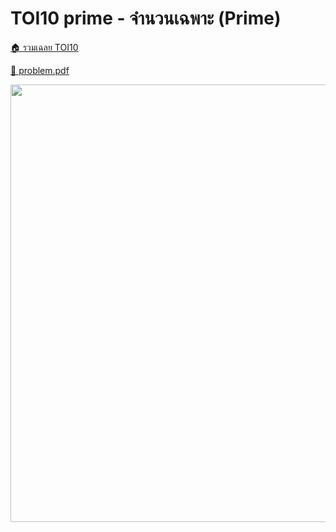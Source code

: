 <!-- @codegen_problem begin -->
# TOI10 prime - จำนวนเฉพาะ (Prime)

[🏠 รวมเฉลย TOI10](../)

[💎 problem.pdf](./toi10_prime.pdf)

<img width="700" src="https://github.com/krist7599555/toi/assets/19445033/80c80822-7583-4bcd-a705-dae3eacdee85" />
<!-- @codegen_problem end -->

